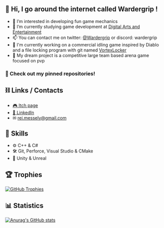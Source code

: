 ## 👋 Hi, I go around the internet called Wardergrip !

- 👀 I’m interested in developing fun game mechanics
- 🌱 I’m currently studying game development at [Digital Arts and Entertainment](https://digitalartsandentertainment.be/)
- 📫 You can contact me on twitter: [@Wardergrip](https://twitter.com/Wardergrip) or discord: wardergrip
- 🔭 I'm currently working on a commercial idling game inspired by Diablo and a file locking program with git named [VortexLocker](https://github.com/Wardergrip/VortexLocker)
- 🌠 My dream project is a competitive large team based arena game focused on pvp

### 📡 Check out my pinned repositories!

## ⛓ Links / Contacts
- [🎮 Itch page](https://wardergrip.itch.io/)
- [👔 LinkedIn](https://www.linkedin.com/in/rei-messely/)
- ✉ rei.messely@gmail.com

## 💪 Skills
- ⚙ C++ & C#
- 🛠 Git, Perforce, Visual Studio & CMake
- 🚂 Unity & Unreal

## 🏆 Trophies

[![GitHub Trophies](https://github-profile-trophy.vercel.app/?username=wardergrip&show_icons=true&theme=onestar&margin-w=15&no-frame=true&no-bg=true)](https://github.com/wardergrip)


## 📊 Statistics

[![Anurag's GitHub stats](https://github-readme-stats.vercel.app/api?username=wardergrip&count_private=true&show_icons=true&theme=dark&bg_color=0D1117&border_color=30363D)](https://github.com/wardergrip)

<!---
Wardergrip/Wardergrip is a ✨ special ✨ repository because its `README.md` (this file) appears on your GitHub profile.
You can click the Preview link to take a look at your changes.
--->
